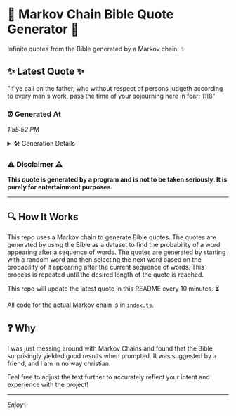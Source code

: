 # 📖 Markov Chain Bible Quote Generator 📖

Infinite quotes from the Bible generated by a Markov chain. ✨

## ✨ Latest Quote ✨
"if ye call on the father, who without respect of persons judgeth according to every man's work, pass the time of your sojourning here in fear: 1:18"

### ⏰ Generated At
*1:55:52 PM*

<details>
    <summary>🛠️ Generation Details</summary>
    <p>
        <strong>🌱 Seed:</strong> if<br>
        <strong>🔄 Iterations:</strong> 26<br>
        <strong>📜 Context History:</strong><br>[ if ]: ye<br>[ if, ye ]: call<br>[ if, ye, call ]: on<br>[ if, ye, call, on ]: the<br>[ if, ye, call, on, the ]: father,<br>[ if, ye, call, on, the, father, ]: who<br>[ ye, call, on, the, father,, who ]: without<br>[ call, on, the, father,, who, without ]: respect<br>[ on, the, father,, who, without, respect ]: of<br>[ the, father,, who, without, respect, of ]: persons<br>[ father,, who, without, respect, of, persons ]: judgeth<br>[ who, without, respect, of, persons, judgeth ]: according<br>[ without, respect, of, persons, judgeth, according ]: to<br>[ respect, of, persons, judgeth, according, to ]: every<br>[ of, persons, judgeth, according, to, every ]: man's<br>[ persons, judgeth, according, to, every, man's ]: work,<br>[ judgeth, according, to, every, man's, work, ]: pass<br>[ according, to, every, man's, work,, pass ]: the<br>[ to, every, man's, work,, pass, the ]: time<br>[ every, man's, work,, pass, the, time ]: of<br>[ man's, work,, pass, the, time, of ]: your<br>[ work,, pass, the, time, of, your ]: sojourning<br>[ pass, the, time, of, your, sojourning ]: here<br>[ the, time, of, your, sojourning, here ]: in<br>[ time, of, your, sojourning, here, in ]: fear:<br>[ of, your, sojourning, here, in, fear: ]: 1:18<br>
    </p>
</details>

### ⚠️ Disclaimer ⚠️
**This quote is generated by a program and is not to be taken seriously. It is purely for entertainment purposes.**

---

## 🔍 How It Works

This repo uses a Markov chain to generate Bible quotes. The quotes are generated by using the Bible as a dataset to find the probability of a word appearing after a sequence of words. The quotes are generated by starting with a random word and then selecting the next word based on the probability of it appearing after the current sequence of words. This process is repeated until the desired length of the quote is reached.

This repo will update the latest quote in this README every 10 minutes. ⏳

All code for the actual Markov chain is in `index.ts`.

## ❓ Why

I was just messing around with Markov Chains and found that the Bible surprisingly yielded good results when prompted. 
It was suggested by a friend, and I am in no way christian.

Feel free to adjust the text further to accurately reflect your intent and experience with the project!

---

*Enjoy*✨
